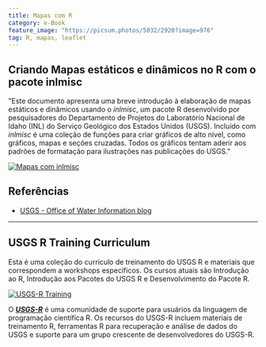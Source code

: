 ```yaml
---
title: Mapas com R
category: e-Book
feature_image: "https://picsum.photos/5032/2920?image=976"
tag: R, mapas, leaflet
---
```

## Criando Mapas estáticos e dinâmicos no R com o pacote inlmisc
"Este documento apresenta uma breve introdução à elaboração de mapas estáticos e dinâmicos usando o *inlmisc*, um pacote R desenvolvido por pesquisadores do Departamento de Projetos do Laboratório Nacional de Idaho (INL) do Serviço Geológico dos Estados Unidos (USGS). Incluído com *inlmisc* é uma coleção de funções para criar gráficos de alto nível, como gráficos, mapas e seções cruzadas. Todos os gráficos tentam aderir aos padrões de formatação para ilustrações nas publicações do USGS."

[![Mapas com inlmisc](https://github.com/geosaber/r4geo/raw/gh-pages/img/plot_volcano_din-1.png)](https://owi.usgs.gov/blog/inlmiscmaps)

## Referências
- [USGS - Office of Water Information blog](https://owi.usgs.gov/blog/inlmiscmaps)

---

## USGS R Training Curriculum
Esta é uma coleção do currículo de treinamento do USGS R e materiais que correspondem a workshops específicos. Os cursos atuais são Introdução ao R, Introdução aos Pacotes do USGS R e Desenvolvimento do Pacote R.

[![USGS-R Training](https://github.com/geosaber/r4geo/raw/gh-pages/img/r-logo.png)](https://owi.usgs.gov/R/training-curriculum)

O ***[USGS-R](https://owi.usgs.gov/R)*** é uma comunidade de suporte para usuários da linguagem de programação científica R. Os recursos do USGS-R incluem materiais de treinamento R, ferramentas R para recuperação e análise de dados do USGS e suporte para um grupo crescente de desenvolvedores do USGS-R.
